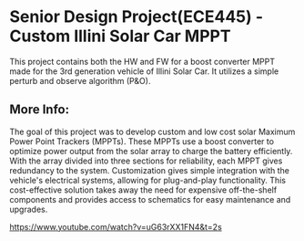 # Senior Design Project(ECE445) - Custom Illini Solar Car MPPT
This project contains both the HW and FW for a boost converter MPPT made for the 3rd generation vehicle of Illini Solar Car. It utilizes a simple perturb and observe algorithm (P&O).

## More Info: 
The goal of this project was to develop custom and low cost solar Maximum Power Point Trackers (MPPTs). These MPPTs use a boost converter to optimize power output from the solar array to charge the battery efficiently. With the array divided into three sections for reliability, each MPPT gives redundancy to the system. Customization gives simple integration with the vehicle's electrical systems, allowing for plug-and-play functionality. This cost-effective solution takes away the need for expensive off-the-shelf components and provides access to schematics for easy maintenance and upgrades. 

https://www.youtube.com/watch?v=uG63rXX1FN4&t=2s
